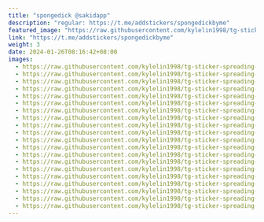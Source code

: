 ```yaml
---
title: "spongedick @sakidapp"
description: "regular: https://t.me/addstickers/spongedickbyme"
featured_image: "https://raw.githubusercontent.com/kylelin1998/tg-sticker-spreading-worldwide-images/main/img/63e11ca4-35aa-4b5b-9e66-9559e994cecf.jpg"
link: "https://t.me/addstickers/spongedickbyme"
weight: 3
date: 2024-01-26T08:16:42+08:00
images:
  - https://raw.githubusercontent.com/kylelin1998/tg-sticker-spreading-worldwide-images/main/img/63e11ca4-35aa-4b5b-9e66-9559e994cecf.jpg
  - https://raw.githubusercontent.com/kylelin1998/tg-sticker-spreading-worldwide-images/main/img/0fcf3fbe-f134-4883-aad4-54bf4c5259af.jpg
  - https://raw.githubusercontent.com/kylelin1998/tg-sticker-spreading-worldwide-images/main/img/3002a57e-a85a-4930-99e2-59266256bb24.jpg
  - https://raw.githubusercontent.com/kylelin1998/tg-sticker-spreading-worldwide-images/main/img/4fcd94b2-912e-4deb-8562-02f67468fdae.jpg
  - https://raw.githubusercontent.com/kylelin1998/tg-sticker-spreading-worldwide-images/main/img/7c3296b7-1759-4b3d-bdcb-6a5ba563a6b5.jpg
  - https://raw.githubusercontent.com/kylelin1998/tg-sticker-spreading-worldwide-images/main/img/aeae924e-a9aa-46ed-ace2-dac349cad1e9.jpg
  - https://raw.githubusercontent.com/kylelin1998/tg-sticker-spreading-worldwide-images/main/img/9e497567-9edc-4f7a-948e-b4b9a09fa7c3.jpg
  - https://raw.githubusercontent.com/kylelin1998/tg-sticker-spreading-worldwide-images/main/img/0aaefc18-083d-4d1a-a160-c9c2e0ef0f61.jpg
  - https://raw.githubusercontent.com/kylelin1998/tg-sticker-spreading-worldwide-images/main/img/dd0c3043-aa1d-44f5-8fb3-0b09d39a4f5c.jpg
  - https://raw.githubusercontent.com/kylelin1998/tg-sticker-spreading-worldwide-images/main/img/ca9546ec-e70b-4b11-90db-525579c11901.jpg
  - https://raw.githubusercontent.com/kylelin1998/tg-sticker-spreading-worldwide-images/main/img/ae1c5960-5e35-419d-8b33-cc4c07dd661e.jpg
  - https://raw.githubusercontent.com/kylelin1998/tg-sticker-spreading-worldwide-images/main/img/d140b10d-c9b4-4456-b4ee-97b8ecf5f445.jpg
  - https://raw.githubusercontent.com/kylelin1998/tg-sticker-spreading-worldwide-images/main/img/29c8badc-75fa-4e5b-b405-5287fb301ac7.jpg
  - https://raw.githubusercontent.com/kylelin1998/tg-sticker-spreading-worldwide-images/main/img/10f8eee1-f4ca-401f-a754-3aebce5a4c59.jpg
  - https://raw.githubusercontent.com/kylelin1998/tg-sticker-spreading-worldwide-images/main/img/7aca600e-4569-4584-bd9e-ffd635184a8d.jpg
  - https://raw.githubusercontent.com/kylelin1998/tg-sticker-spreading-worldwide-images/main/img/0aebf6aa-469d-41ac-825e-a7e76f89926f.jpg
  - https://raw.githubusercontent.com/kylelin1998/tg-sticker-spreading-worldwide-images/main/img/a85c5ed3-787d-4857-b99b-8312fda4599c.jpg
  - https://raw.githubusercontent.com/kylelin1998/tg-sticker-spreading-worldwide-images/main/img/df1ce170-854e-4d09-817f-ccbad1cc5843.jpg
  - https://raw.githubusercontent.com/kylelin1998/tg-sticker-spreading-worldwide-images/main/img/dfae841c-3198-49cf-8384-67948c9de91a.jpg
  - https://raw.githubusercontent.com/kylelin1998/tg-sticker-spreading-worldwide-images/main/img/701bba37-3fc3-440f-8c63-c8fab83b9ffc.jpg
---
```

